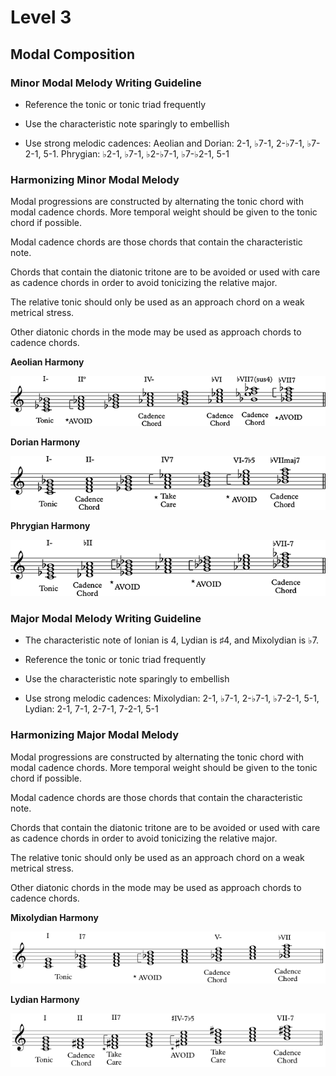# Level 3

## Modal Composition

### Minor Modal Melody Writing Guideline

* Reference the tonic or tonic triad frequently

* Use the characteristic note sparingly to embellish

* Use strong melodic cadences: Aeolian and Dorian: 2-1, ♭7-1, 2-♭7-1, ♭7-2-1, 5-1. Phrygian: ♭2-1, ♭7-1, ♭2-♭7-1, ♭7-♭2-1, 5-1  

### Harmonizing Minor Modal Melody

Modal progressions are constructed by alternating the tonic chord with modal cadence chords. More temporal weight should be given to the tonic chord if possible.

Modal cadence chords are those chords that contain the characteristic note.

Chords that contain the diatonic tritone are to be avoided or used with care as cadence chords in order to avoid tonicizing the relative major.

The relative tonic should only be used as an approach chord on a weak metrical stress.

Other diatonic chords in the mode may be used as approach chords to cadence chords.

**Aeolian Harmony**

![](img/lv-03/aeolian-harmony.png)

**Dorian Harmony**

![](img/lv-03/dorian-harmony.png)

**Phrygian Harmony**

![](img/lv-03/phrygian-harmony.png)

### Major Modal Melody Writing Guideline

* The characteristic note of Ionian is 4, Lydian is ♯4, and Mixolydian is ♭7.

* Reference the tonic or tonic triad frequently

* Use the characteristic note sparingly to embellish

* Use strong melodic cadences: Mixolydian: 2-1, ♭7-1, 2-♭7-1, ♭7-2-1, 5-1, Lydian: 2-1, 7-1, 2-7-1, 7-2-1, 5-1

### Harmonizing Major Modal Melody

Modal progressions are constructed by alternating the tonic chord with modal cadence chords. More temporal weight should be given to the tonic chord if possible.

Modal cadence chords are those chords that contain the characteristic note.

Chords that contain the diatonic tritone are to be avoided or used with care as cadence chords in order to avoid tonicizing the relative major.

The relative tonic should only be used as an approach chord on a weak metrical stress.

Other diatonic chords in the mode may be used as approach chords to cadence chords.

**Mixolydian Harmony**

![](img/lv-03/mixolydian-harmony.png)

**Lydian Harmony**

![](img/lv-03/lydian-harmony.png)